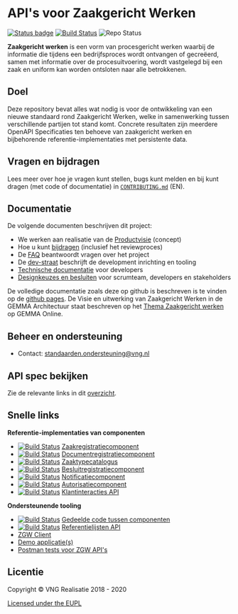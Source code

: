 API's voor Zaakgericht Werken
=====

[![Status badge][api-test-fullsuite-status]][api-test-fullsuite]
[![Build Status][docs-ci-status]][docs-ci]
![Repo Status][repo-status]

[api-test-fullsuite-status]: https://shields.api-test.nl/endpoint.svg?style=plastic&url=https%3A//api-test.nl/api/v1/provider-latest-badge/6ad4f59e-7051-491d-a601-488f1b66ad7d/
[api-test-fullsuite]: https://api-test.nl/server/1/224fd5be-bc64-4d55-a190-454bee3cc8e3/6ad4f59e-7051-491d-a601-488f1b66ad7d/latest/
[docs-ci-status]: https://travis-ci.org/VNG-Realisatie/gemma-zaken.svg?branch=master
[docs-ci]: https://travis-ci.org/VNG-Realisatie/gemma-zaken
[repo-status]: https://img.shields.io/badge/Status-stable%2F1.0.x-brightgreen?style=plastic


**Zaakgericht werken** is een vorm van procesgericht werken waarbij de informatie die tijdens een bedrijfsproces wordt ontvangen of gecreëerd, samen met informatie over de procesuitvoering, wordt vastgelegd bij een zaak en uniform kan worden ontsloten naar alle betrokkenen.

## Doel
Deze repository bevat alles wat nodig is voor de ontwikkeling van een nieuwe standaard rond Zaakgericht Werken, welke in samenwerking tussen verschillende partijen tot stand komt. Concrete resultaten zijn meerdere OpenAPI Specificaties ten behoeve van zaakgericht werken en bijbehorende referentie-implementaties met persistente data.

## Vragen en bijdragen
Lees meer over hoe je vragen kunt stellen, bugs kunt melden en bij kunt dragen (met code of documentatie) in [`CONTRIBUTING.md`](CONTRIBUTING.md) (EN).

## Documentatie
De volgende documenten beschrijven dit project:

- We werken aan realisatie van de [Productvisie](https://vng-realisatie.github.io/gemma-zaken/productvisie/) (concept)
- Hoe u kunt [bijdragen](https://vng-realisatie.github.io/gemma-zaken/doorontwikkeling/) (inclusief het reviewproces)
- De [FAQ](docs/_content/overige/faq.md) beantwoordt vragen over het project
- De [dev-straat](https://vng-realisatie.github.io/gemma-zaken/themas/achtergronddocumentatie/ontwikkelstraat) beschrijft de development
  inrichting en tooling
- [Technische documentatie](https://vng-realisatie.github.io/gemma-zaken/ontwikkelaars/) voor developers
- [Designkeuzes en besluiten](https://vng-realisatie.github.io/gemma-zaken/themas/achtergronddocumentatie/ontwerpkeuzes) voor scrumteam, developers en stakeholders

De volledige documentatie zoals deze op github is beschreven is te vinden op de [github pages](https://vng-realisatie.github.io/gemma-zaken/).
De Visie en uitwerking van Zaakgericht Werken in de GEMMA Architectuur staat beschreven op het [Thema Zaakgericht werken](https://www.gemmaonline.nl/index.php/Thema_Zaakgericht_werken) op GEMMA Online.

## Beheer en ondersteuning

- Contact: standaarden.ondersteuning@vng.nl

## API spec bekijken

Zie de relevante links in dit [overzicht](docs/_content/standaard/index.md).

## Snelle links

**Referentie-implementaties van componenten**

* [![Build Status][zrc-ci-status]][zrc-ci]
  [Zaakregistratiecomponent](https://github.com/vng-Realisatie/gemma-zaakregistratiecomponent)
* [![Build Status][drc-ci-status]][drc-ci]
  [Documentregistratiecomponent](https://github.com/vng-Realisatie/gemma-documentregistratiecomponent)
* [![Build Status][ztc-ci-status]][ztc-ci]
  [Zaaktypecatalogus](https://github.com/vng-Realisatie/gemma-zaaktypecatalogus)
* [![Build Status][brc-ci-status]][brc-ci]
  [Besluitregistratiecomponent](https://github.com/vng-Realisatie/gemma-besluitregistratiecomponent)
* [![Build Status][nrc-ci-status]][nrc-ci]
  [Notificatiecomponent](https://github.com/VNG-Realisatie/notificaties-api)
* [![Build Status][ac-ci-status]][ac-ci]
  [Autorisatiecomponent](https://github.com/VNG-Realisatie/gemma-autorisatiecomponent)
* [![Build Status][kcc-ci-status]][kcc-ci]
  [Klantinteracties API](https://github.com/VNG-Realisatie/klantinteracties-api)

**Ondersteunende tooling**

* [![Build Status][vng-api-common-ci-status]][vng-api-common]
  [Gedeelde code tussen componenten](https://github.com/VNG-Realisatie/gemma-zaken-common)
* [![Build Status][ref-lijsten-ci-status]][ref-lijsten-ci]
  [Referentielijsten API](https://github.com/VNG-Realisatie/VNG-referentielijsten)
* [ZGW Client](https://github.com/VNG-Realisatie/gemma-zds-client)
* [Demo applicatie(s)](https://github.com/VNG-Realisatie/gemma-zaken-demo)
* [Postman tests voor ZGW API's](https://github.com/VNG-Realisatie/gemma-postman-tests)

## Licentie

Copyright © VNG Realisatie 2018 - 2020

[Licensed under the EUPL](LICENCE.md)

[zrc-ci-status]: https://travis-ci.org/VNG-Realisatie/gemma-zaakregistratiecomponent.svg?branch=master
[zrc-ci]: https://travis-ci.org/VNG-Realisatie/gemma-zaakregistratiecomponent
[drc-ci-status]: https://travis-ci.org/VNG-Realisatie/gemma-documentregistratiecomponent.svg?branch=master
[drc-ci]: https://travis-ci.org/VNG-Realisatie/gemma-documentregistratiecomponent
[ztc-ci-status]: https://travis-ci.org/VNG-Realisatie/gemma-zaaktypecatalogus.svg?branch=master
[ztc-ci]: https://travis-ci.org/VNG-Realisatie/gemma-zaaktypecatalogus
[brc-ci-status]: https://travis-ci.org/VNG-Realisatie/gemma-besluitregistratiecomponent.svg?branch=master
[brc-ci]: https://travis-ci.org/VNG-Realisatie/gemma-besluitregistratiecomponent
[nrc-ci-status]: https://travis-ci.org/VNG-Realisatie/notificaties-api.svg?branch=master
[nrc-ci]: https://travis-ci.org/VNG-Realisatie/notificaties-api
[ac-ci-status]: https://travis-ci.org/VNG-Realisatie/gemma-autorisatiecomponent.svg?branch=master
[ac-ci]: https://travis-ci.org/VNG-Realisatie/gemma-autorisatiecomponent
[kcc-ci-status]: https://travis-ci.org/VNG-Realisatie/klantinteracties-api.svg?branch=master
[kcc-ci]: https://travis-ci.org/VNG-Realisatie/klantinteracties-api

[ref-lijsten-ci-status]:  https://travis-ci.org/VNG-Realisatie/VNG-referentielijsten.svg?branch=master
[ref-lijsten-ci]:  https://travis-ci.org/VNG-Realisatie/VNG-referentielijsten

[vng-api-common-ci-status]: https://travis-ci.org/VNG-Realisatie/vng-api-common.svg?branch=master
[vng-api-common]: https://travis-ci.org/VNG-Realisatie/vng-api-common

